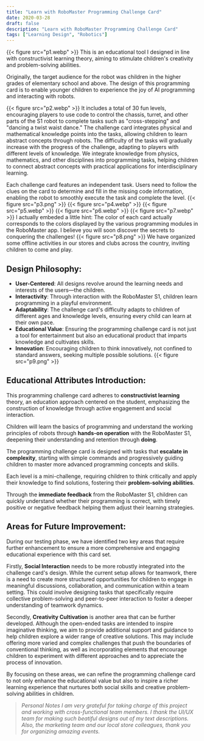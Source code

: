 ```yaml
---
title: "Learn with RoboMaster Programming Challenge Card"
date: 2020-03-28
draft: false
description: "Learn with RoboMaster Programming Challenge Card"
tags: ["Learning Design", "Robotics"]
---
```


{{< figure src="p1.webp" >}}
This is an educational tool I designed in line with constructivist learning theory, aiming to stimulate children's creativity and problem-solving abilities.

Originally, the target audience for the robot was children in the higher grades of elementary school and above. The design of this programming card is to enable younger children to experience the joy of AI programming and interacting with robots.

{{< figure src="p2.webp" >}}
It includes a total of 30 fun levels, encouraging players to use code to control the chassis, turret, and other parts of the S1 robot to complete tasks such as "cross-stepping" and "dancing a twist waist dance." The challenge card integrates physical and mathematical knowledge points into the tasks, allowing children to learn abstract concepts through robots. The difficulty of the tasks will gradually increase with the progress of the challenge, adapting to players with different levels of knowledge. We integrate knowledge from physics, mathematics, and other disciplines into programming tasks, helping children to connect abstract concepts with practical applications for interdisciplinary learning.

Each challenge card features an independent task. Users need to follow the clues on the card to determine and fill in the missing code information, enabling the robot to smoothly execute the task and complete the level.
{{< figure src="p3.png" >}}
{{< figure src="p4.webp" >}}
{{< figure src="p5.webp" >}}
{{< figure src="p6.webp" >}}
{{< figure src="p7.webp" >}}
I actually embeded a little hint: The color of each card actually corresponds to the colors displayed by the various programming modules in the RoboMaster app. I believe you will soon discover the secrets to conquering the challenges!
{{< figure src="p8.png" >}}
We have organized some offline activities in our stores and clubs across the country, inviting children to come and play.

## Design Philosophy:

- **User-Centered**: All designs revolve around the learning needs and interests of the users—the children.
- **Interactivity**: Through interaction with the RoboMaster S1, children learn programming in a playful environment.
- **Adaptability**: The challenge card's difficulty adapts to children of different ages and knowledge levels, ensuring every child can learn at their own pace.
- **Educational Value**: Ensuring the programming challenge card is not just a tool for entertainment but also an educational product that imparts knowledge and cultivates skills.
- **Innovation**: Encouraging children to think innovatively, not confined to standard answers, seeking multiple possible solutions.
{{< figure src="p9.png" >}}



## Educational Attributes Introduction:

This programming challenge card adheres to **constructivist learning** theory, an education approach centered on the student, emphasizing the construction of knowledge through active engagement and social interaction.

Children will learn the basics of programming and understand the working principles of robots through **hands-on operation** with the RoboMaster S1, deepening their understanding and retention through **doing**.

The programming challenge card is designed with tasks that **escalate in complexity**, starting with simple commands and progressively guiding children to master more advanced programming concepts and skills.

Each level is a mini-challenge, requiring children to think critically and apply their knowledge to find solutions, fostering their **problem-solving abilities**.

Through the **immediate feedback** from the RoboMaster S1, children can quickly understand whether their programming is correct, with timely positive or negative feedback helping them adjust their learning strategies.


## Areas for Future Improvement:
During our testing phase, we have identified two key areas that require further enhancement to ensure a more comprehensive and engaging educational experience with this card set.

Firstly, **Social Interaction** needs to be more robustly integrated into the challenge card's design. While the current setup allows for teamwork, there is a need to create more structured opportunities for children to engage in meaningful discussions, collaboration, and communication within a team setting. This could involve designing tasks that specifically require collective problem-solving and peer-to-peer interaction to foster a deeper understanding of teamwork dynamics.

Secondly, **Creativity Cultivation** is another area that can be further developed. Although the open-ended tasks are intended to inspire imaginative thinking, we aim to provide additional support and guidance to help children explore a wider range of creative solutions. This may include offering more varied and complex challenges that push the boundaries of conventional thinking, as well as incorporating elements that encourage children to experiment with different approaches and to appreciate the process of innovation.

By focusing on these areas, we can refine the programming challenge card to not only enhance the educational value but also to inspire a richer learning experience that nurtures both social skills and creative problem-solving abilities in children.





>*Personal Notes*
>*I am very grateful for taking charge of this project and working with cross-functional team members. I thank the UI/UX team for making such beatiful designs out of my text descriptions. Also, the marketing team and our local store colleagues, thank you for organizing amazing events.*
